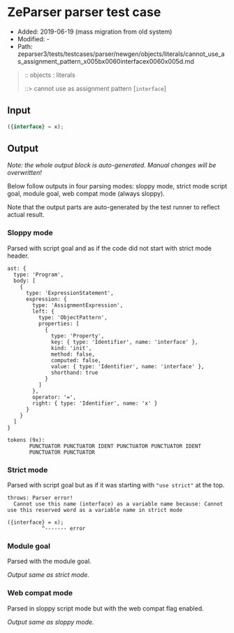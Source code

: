 # ZeParser parser test case

- Added: 2019-06-19 (mass migration from old system)
- Modified: -
- Path: zeparser3/tests/testcases/parser/newgen/objects/literals/cannot_use_as_assignment_pattern_x005bx0060interfacex0060x005d.md

> :: objects : literals
>
> ::> cannot use as assignment pattern [`interface`]

## Input

`````js
({interface} = x);
`````

## Output

_Note: the whole output block is auto-generated. Manual changes will be overwritten!_

Below follow outputs in four parsing modes: sloppy mode, strict mode script goal, module goal, web compat mode (always sloppy).

Note that the output parts are auto-generated by the test runner to reflect actual result.

### Sloppy mode

Parsed with script goal and as if the code did not start with strict mode header.

`````
ast: {
  type: 'Program',
  body: [
    {
      type: 'ExpressionStatement',
      expression: {
        type: 'AssignmentExpression',
        left: {
          type: 'ObjectPattern',
          properties: [
            {
              type: 'Property',
              key: { type: 'Identifier', name: 'interface' },
              kind: 'init',
              method: false,
              computed: false,
              value: { type: 'Identifier', name: 'interface' },
              shorthand: true
            }
          ]
        },
        operator: '=',
        right: { type: 'Identifier', name: 'x' }
      }
    }
  ]
}

tokens (9x):
       PUNCTUATOR PUNCTUATOR IDENT PUNCTUATOR PUNCTUATOR IDENT
       PUNCTUATOR PUNCTUATOR
`````

### Strict mode

Parsed with script goal but as if it was starting with `"use strict"` at the top.

`````
throws: Parser error!
  Cannot use this name (interface) as a variable name because: Cannot use this reserved word as a variable name in strict mode

({interface} = x);
           ^------- error
`````


### Module goal

Parsed with the module goal.

_Output same as strict mode._

### Web compat mode

Parsed in sloppy script mode but with the web compat flag enabled.

_Output same as sloppy mode._
